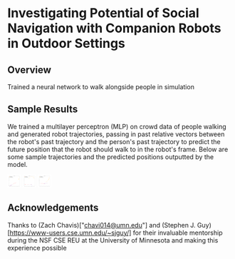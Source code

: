 # Investigating Potential of Social Navigation with Companion Robots in Outdoor Settings

## Overview
Trained a neural network to walk alongside people in simulation

## Sample Results
We trained a multilayer perceptron (MLP) on crowd data of people walking and generated robot trajectories, passing in past relative vectors between the robot's past trajectory and the person's past trajectory to predict the future position that the robot should walk to in the robot's frame. Below are some sample trajectories and the predicted positions outputted by the model.

<img src="./images/traj1.png" width=30vw alt="Sample trajectory #1">
<img src="./images/traj2.png" width=30vw alt="Sample trajectory #2">
<img src="./images/traj3.png" width=30vw alt="Sample trajectory #3">

## Acknowledgements
Thanks to (Zach Chavis)["chavi014@umn.edu"] and (Stephen J. Guy)[https://www-users.cse.umn.edu/~sjguy/] for their invaluable mentorship during the NSF CSE REU at the University of Minnesota and making this experience possible